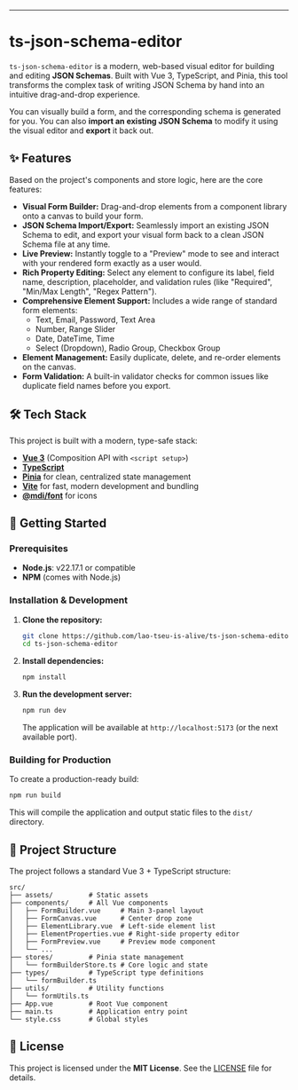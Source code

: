 
-----

# ts-json-schema-editor

[](https://opensource.org/licenses/MIT)

`ts-json-schema-editor` is a modern, web-based visual editor for building and editing **JSON Schemas**. Built with Vue 3, TypeScript, and Pinia, this tool transforms the complex task of writing JSON Schema by hand into an intuitive drag-and-drop experience.

You can visually build a form, and the corresponding schema is generated for you. You can also **import an existing JSON Schema** to modify it using the visual editor and **export** it back out.

## ✨ Features

Based on the project's components and store logic, here are the core features:

* **Visual Form Builder:** Drag-and-drop elements from a component library onto a canvas to build your form.
* **JSON Schema Import/Export:** Seamlessly import an existing JSON Schema to edit, and export your visual form back to a clean JSON Schema file at any time.
* **Live Preview:** Instantly toggle to a "Preview" mode to see and interact with your rendered form exactly as a user would.
* **Rich Property Editing:** Select any element to configure its label, field name, description, placeholder, and validation rules (like "Required", "Min/Max Length", "Regex Pattern").
* **Comprehensive Element Support:** Includes a wide range of standard form elements:
    * Text, Email, Password, Text Area
    * Number, Range Slider
    * Date, DateTime, Time
    * Select (Dropdown), Radio Group, Checkbox Group
* **Element Management:** Easily duplicate, delete, and re-order elements on the canvas.
* **Form Validation:** A built-in validator checks for common issues like duplicate field names before you export.

## 🛠️ Tech Stack

This project is built with a modern, type-safe stack:

* **[Vue 3](https://vuejs.org/)** (Composition API with `<script setup>`)
* **[TypeScript](https://www.typescriptlang.org/)**
* **[Pinia](https://pinia.vuejs.org/)** for clean, centralized state management
* **[Vite](https://vitejs.dev/)** for fast, modern development and bundling
* **[@mdi/font](https://materialdesignicons.com/)** for icons

## 🚀 Getting Started

### Prerequisites

* **Node.js**: v22.17.1 or compatible
* **NPM** (comes with Node.js)

### Installation & Development

1.  **Clone the repository:**

    ```sh
    git clone https://github.com/lao-tseu-is-alive/ts-json-schema-editor.git
    cd ts-json-schema-editor
    ```

2.  **Install dependencies:**

    ```sh
    npm install
    ```

3.  **Run the development server:**

    ```sh
    npm run dev
    ```

    The application will be available at `http://localhost:5173` (or the next available port).

### Building for Production

To create a production-ready build:

```sh
npm run build
```

This will compile the application and output static files to the `dist/` directory.

## 📂 Project Structure

The project follows a standard Vue 3 + TypeScript structure:

```
src/
├── assets/         # Static assets
├── components/     # All Vue components
│   ├── FormBuilder.vue     # Main 3-panel layout
│   ├── FormCanvas.vue      # Center drop zone
│   ├── ElementLibrary.vue  # Left-side element list
│   ├── ElementProperties.vue # Right-side property editor
│   ├── FormPreview.vue     # Preview mode component
│   └── ...
├── stores/         # Pinia state management
│   └── formBuilderStore.ts # Core logic and state
├── types/          # TypeScript type definitions
│   └── formBuilder.ts 
├── utils/          # Utility functions
│   └── formUtils.ts   
├── App.vue         # Root Vue component
├── main.ts         # Application entry point
└── style.css       # Global styles
```

## 📄 License

This project is licensed under the **MIT License**. See the [LICENSE](LICENSE) file for details.
